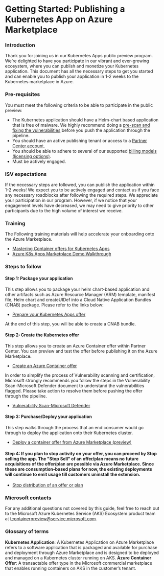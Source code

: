 # Getting Started: Publishing a Kubernetes App on Azure Marketplace

### Introduction
Thank you for joining us in our Kubernetes Apps public preview program. We’re delighted to have you participate in our vibrant and ever-growing ecosystem, where you can publish and monetize your Kubernetes application. This document has all the necessary steps to get you started and can enable you to publish your application in 1-2 weeks to the Kubernetes marketplace in Azure.

### Pre-requisites
You must meet the following criteria to be able to participate in the public preview:
* The Kubernetes application should have a Helm-chart based application that is free of malware. We highly recommend doing a [pre-scan and fixing the vulnerabilities](https://github.com/bobmital/kubernetes-offer-samples/blob/05611a5c6485db980fe27fb8999af728382b547d/getting-started/Vulnerability-Scan.md) before you push the application through the pipeline.
* You should have an active publishing tenant or access to a [Partner Center account](https://learn.microsoft.com/en-us/partner-center/overview).
* You should be able to adhere to several of our supported [billing models (licensing options)](https://learn.microsoft.com/en-us/partner-center/marketplace/marketplace-containers). 
* Must be actively engaged.

### ISV expectations
If the necessary steps are followed, you can publish the application within 1-2 weeks! We expect you to be actively engaged and contact us if you face any necessary roadblocks after following the required steps. We appreciate your participation in our program. However, if we notice that your engagement levels have decreased, we may need to give priority to other participants due to the high volume of interest we receive.

### Training
The Following training materials will help accelerate your onboarding onto the Azure Marketplace.
* [Mastering Container offers for Kubernetes Apps](https://microsoft.github.io/Mastering-the-Marketplace/container/)
* [Azure K8s Apps Marketplace Demo Walkthrough](https://www.youtube.com/watch?v=_6yGXUND43s)


### Steps to follow
#### Step 1: Package your application
This step allows you to package your helm chart-based application and other artifacts such as Azure Resource Manager (ARM) template, manifest file, Helm chart and createUIDef into a Cloud Native Application Bundles (CNAB) package. Please refer to the links below:
* [Prepare your Kubernetes Apps offer](https://learn.microsoft.com/en-us/partner-center/marketplace/azure-container-technical-assets-kubernetes?tabs=windows)

At the end of this step, you will be able to create a CNAB bundle.

#### Step 2: Create the Kubernetes offer
This step allows you to create an Azure Container offer within Partner Center. You can preview and test the offer before publishing it on the Azure Marketplace.
* [Create an Azure Container offer](https://learn.microsoft.com/en-us/partner-center/marketplace/azure-container-offer-setup)

In order to simplify the process of Vulnerability scanning and certification, Microsoft strongly recommends you follow the steps in the Vulnerability Scan-Microsoft Defender document to understand the vulnerabilities flagged. Please take action to resolve them before pushing the offer through the pipeline.
* [Vulnerability Scan-Microsoft Defender](https://github.com/bobmital/kubernetes-offer-samples/blob/main/getting-started/Vulnerability-Scan.md)

#### Step 3: Purchase/Deploy your application
This step walks through the process that an end consumer would go through to deploy the application onto their Kubernetes cluster.
* [Deploy a container offer from Azure Marketplace (preview)](https://learn.microsoft.com/en-us/azure/aks/deploy-marketplace)

#### Step 4: If you plan to stop activity on your offer, you can proceed by Stop selling the app. The "Stop Sell" of an offer/plan means no future acquisitions of the offer/plan are possible via Azure Marketplace. Since these are consumption-based plans for now, the existing deployments will continue to emit usage till customers uninstall the extension.
* [Stop distribution of an offer or plan](https://learn.microsoft.com/en-us/partner-center/marketplace/update-existing-offer#stop-distribution-of-an-offer-or-plan)

### Microsoft contacts
For any additional questions not covered by this guide, feel free to reach out to the Microsoft Azure Kubernetes Service (AKS) Ecosystem product team at tcontainerpreview@service.microsoft.com.

### Glossary of terms
**Kubernetes Application**: A Kubernetes Application on Azure Marketplace refers to a software application that is packaged and available for purchase and deployment through Azure Marketplace and is designed to be deployed and managed on a Kubernetes cluster running on AKS.
**Azure Container Offer**: A transactable offer type in the Microsoft commercial marketplace that enables running containers on AKS in the customer’s tenant.

